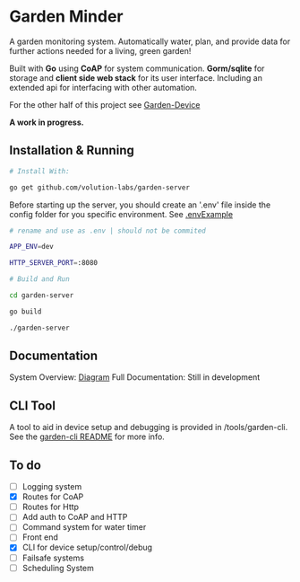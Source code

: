 # Garden Minder

A garden monitoring system. Automatically water, plan, and provide data for further actions needed for a living, green garden!

Built with **Go** using **CoAP** for system communication. **Gorm/sqlite** for storage and **client side web stack** for its user interface. Including an extended api for interfacing with other automation.

For the other half of this project see [Garden-Device](https://github.com/Volution-Labs/garden-device)

**A work in progress.**

## Installation & Running

```bash
# Install With:

go get github.com/volution-labs/garden-server

```

Before starting up the server, you should create an '.env' file inside the config folder for you specific environment. See [.envExample](config/exampledotenv)

```bash
# rename and use as .env | should not be commited

APP_ENV=dev

HTTP_SERVER_PORT=:8080
```

```bash
# Build and Run

cd garden-server

go build

./garden-server

```

## Documentation

System Overview: [Diagram](docs/diagram.jpg)
Full Documentation: Still in development

## CLI Tool

A tool to aid in device setup and debugging is provided in /tools/garden-cli. See the [garden-cli README](tools/garden-cli/README.md) for more info.

## To do

- [ ] Logging system
- [x] Routes for CoAP
- [ ] Routes for Http
- [ ] Add auth to CoAP and HTTP
- [ ] Command system for water timer
- [ ] Front end
- [x] CLI for device setup/control/debug
- [ ] Failsafe systems
- [ ] Scheduling System
